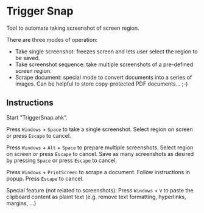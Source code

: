 Trigger Snap
============

Tool to automate taking screenshot of screen region.

There are three modes of operation:

 - Take single screenshot: freezes screen and lets user select the region
   to be saved.
 - Take screenshot sequence: take multiple screenshots of a pre-defined
   screen region.
 - Scrape document: special mode to convert documents into a series
   of images. Can be helpful to store copy-protected PDF documents... ;-)


Instructions
------------

Start "TriggerSnap.ahk".

Press `Windows` + `Space` to take a single screenshot.
Select region on screen or press `Escape` to cancel.

Press `Windows` + `Alt` + `Space` to prepare multiple screenshots.
Select region on screen or press `Escape` to cancel. 
Save as many screenshots as desired by pressing `Space` or press
`Escape` to cancel.

Press `Windows` + `PrintScreen` to scrape a document.
Follow instructions in popup. Press `Escape` to cancel.

Special feature (not related to screenshots):
Press `Windows` + `V` to paste the clipboard content as
plaint text (e.g. remove text formatting, hyperlinks, margins, ...)
